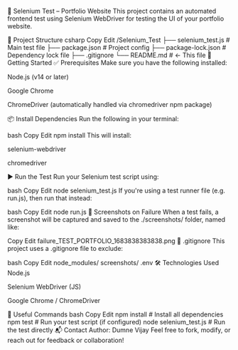 🧪 Selenium Test – Portfolio Website
This project contains an automated frontend test using Selenium WebDriver for testing the UI of your portfolio website.

📁 Project Structure
csharp
Copy
Edit
/Selenium_Test
├── selenium_test.js          # Main test file
├── package.json              # Project config
├── package-lock.json         # Dependency lock file
├── .gitignore
└── README.md                 # ← This file
🚀 Getting Started
✅ Prerequisites
Make sure you have the following installed:

Node.js (v14 or later)

Google Chrome

ChromeDriver (automatically handled via chromedriver npm package)

📦 Install Dependencies
Run the following in your terminal:

bash
Copy
Edit
npm install
This will install:

selenium-webdriver

chromedriver

▶️ Run the Test
Run your Selenium test script using:

bash
Copy
Edit
node selenium_test.js
If you're using a test runner file (e.g. run.js), then run that instead:

bash
Copy
Edit
node run.js
📸 Screenshots on Failure
When a test fails, a screenshot will be captured and saved to the ./screenshots/ folder, named like:

Copy
Edit
failure_TEST_PORTFOLIO_1683838383838.png
📂 .gitignore
This project uses a .gitignore file to exclude:

bash
Copy
Edit
node_modules/
screenshots/
.env
🛠 Technologies Used
Node.js

Selenium WebDriver (JS)

Google Chrome / ChromeDriver

🧰 Useful Commands
bash
Copy
Edit
npm install            # Install all dependencies
npm test               # Run your test script (if configured)
node selenium_test.js  # Run the test directly
📬 Contact
Author: Dumne Vijay
Feel free to fork, modify, or reach out for feedback or collaboration!
